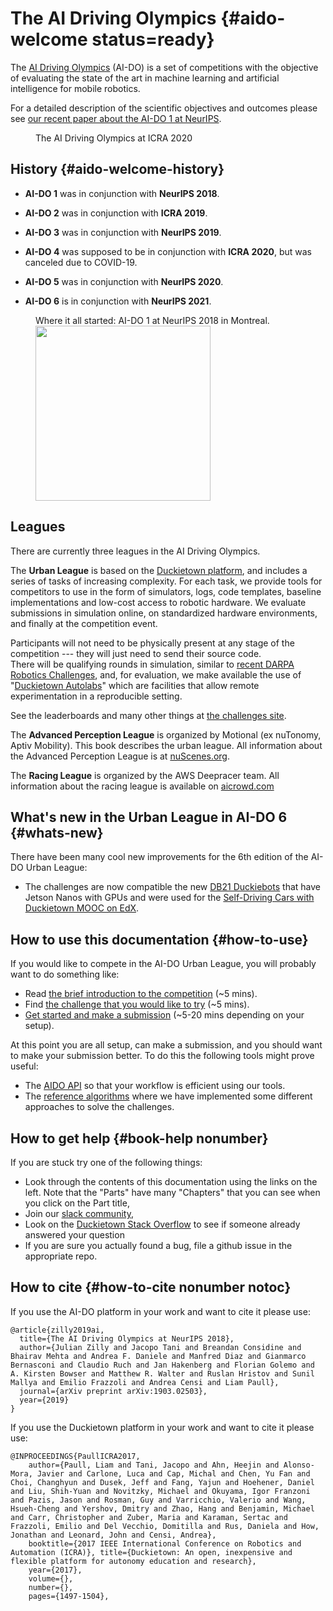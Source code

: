 
# The AI Driving Olympics {#aido-welcome status=ready}

<!-- Despite recent breakthroughs, the ability of deep learning and reinforcement learning to outperform traditional approaches to control physically embodied robotic agents remains largely unproven.  -->

The [AI Driving Olympics][aido] (AI-DO) is a set of competitions with the objective of evaluating the state of the art in machine learning and artificial intelligence for mobile robotics. 

For a detailed description of the scientific objectives and outcomes please see [our recent paper about the AI-DO 1 at NeurIPS](https://arxiv.org/pdf/1903.02503.pdf).

<figure id="aido-4-video">
<figcaption>
The AI Driving Olympics at ICRA 2020
</figcaption>
<dtvideo src="vimeo:629305710"/>
</figure>
<minitoc/>

## History {#aido-welcome-history}


- **AI-DO 1** was in conjunction with **NeurIPS 2018**.

- **AI-DO 2** was in conjunction with **ICRA 2019**.

- **AI-DO 3** was in conjunction with **NeurIPS 2019**.

- **AI-DO 4** was supposed to be in conjunction with **ICRA 2020**, but was canceled due to COVID-19. 

- **AI-DO 5** was in conjunction with **NeurIPS 2020**.

- **AI-DO 6** is in conjunction with **NeurIPS 2021**.


<figure nonumber="1">
    <figcaption>Where it all started: AI-DO 1 at NeurIPS 2018 in Montreal.</figcaption>
    <img style='width:20em' src="AIDO1.jpg"/>
</figure>

## Leagues

There are currently three leagues in the AI Driving Olympics.

The **Urban League** is based on the [Duckietown platform][duckietown], and  includes a series of tasks of increasing complexity. For each task, we provide tools for competitors to use in the form of simulators, logs, code templates, baseline implementations and low-cost access to robotic hardware. We evaluate submissions in simulation online, on standardized hardware environments, and finally at the competition event.

Participants will not need to be physically present at any stage of the competition --- they will just need to send their source code.  
There will be qualifying rounds in simulation, similar to [recent DARPA Robotics Challenges](https://www.subtchallenge.com/), and, for evaluation, we  make available the use of "[Duckietown Autolabs](+opmanual_autolab#book)" which are facilities that allow remote experimentation in a reproducible setting. 

See the leaderboards and many other things at [the challenges site](https://challenges.duckietown.org).


The **Advanced Perception League** is organized by Motional (ex nuTonomy, Aptiv Mobility).
This book describes the urban league. All information about the Advanced Perception
League is at [nuScenes.org](https://nuscenes.org).

The **Racing League** is organized by the AWS Deepracer team. All information about the racing league is available
on [aicrowd.com](https://www.aicrowd.com/challenges/neurips-2021-aws-deepracer-ai-driving-olympics-challenge)


## What's new in the Urban League in AI-DO 6 {#whats-new}



There have been many cool new improvements for the 6th edition of the AI-DO Urban League:

- The challenges are now compatible the new [DB21 Duckiebots](https://get.duckietown.com/products/duckiebot-db21-m) that 
have Jetson Nanos with GPUs and were used for the [Self-Driving Cars with Duckietown MOOC on EdX](https://www.edx.org/course/self-driving-cars-with-duckietown).



<style>
  #variations { 
    font-size: smaller;
  }
  #variations th, #variations td {
    text-align: center;
  }
  #variations th {
    font-size: 120%;
  }
  #variations td {
    padding-left: 1em;
    padding-right: 1em;
  }
  #variations  td.explain {
    padding-left: 1em;
    text-align: left;
    vertical-align: top;
  } 
</style>
<!--
<figure>
  <figcaption>
  The three challenges of AI-DO 5.
  </figcaption>
  <table id="variations">
    <thead >
      <th><code>LF</code></th>
      <th><code>LFP</code></th>
      <th><code>LFV_multi</code></th>
    </thead>
    <tr>
      <td>Follow the lane</td>
      <td>Avoid the duckies pedestrians</td>
      <td>Control multiple Duckiebots</td>
    </tr>
    <tr>
      <td>
        <img src="LF.jpg" style='width: 10em'/>
      </td>
      <td>
        <img src="LFP.jpg" style='width: 10em'/>
      </td>
      <td>
        <img src="LFV_multi.jpg" style='width: 10em'/>
      </td>
    </tr>
  </table>
</figure>
-->
## How to use this documentation {#how-to-use}

If you would like to compete in the AI-DO Urban League, you will probably want to do something like:

- Read [the brief introduction to the competition](#part:aido-introduction) (~5 mins).
- Find [the challenge that you would like to try](#part:aido-rules) (~5 mins).
- [Get started and make a submission](#part:quickstart) (~5-20 mins depending on your setup).
 
At this point you are all setup, can make a submission, and you should want to make your submission better. To do this the following tools might prove useful:

- The [AIDO API](#part:manual) so that your workflow is efficient using our tools.
- The [reference algorithms](#part:embodied-strategies) where we have implemented some different approaches to solve the challenges.


## How to get help {#book-help nonumber}

If you are stuck try one of the following things:

- Look through the contents of this documentation using the links on the left. Note that the "Parts" have many "Chapters" that you can see when you click on the Part title,
- Join our [slack community](https://join.slack.com/t/duckietown/shared_invite/enQtNTU0Njk4NzU2NTY1LWM2YzdlNmJmOTg4MzAyODc2YTI3YTc5MzE2MThkZGUwYTFkZWQ4M2ZlZGU1YTZhYjg5YTgzNDkyMzI2ZjNhZWE),
- Look on the [Duckietown Stack Overflow](https://stackoverflow.com/c/duckietown/) to see if someone already answered your question
- If you are sure you actually found a bug, file a github issue in the appropriate repo.


<!-- ## The challenges server {#book-leaderboard} -->


## How to cite {#how-to-cite nonumber notoc}

If you use the AI-DO platform in your work and want to cite it please use:

```
@article{zilly2019ai,
  title={The AI Driving Olympics at NeurIPS 2018},
  author={Julian Zilly and Jacopo Tani and Breandan Considine and Bhairav Mehta and Andrea F. Daniele and Manfred Diaz and Gianmarco Bernasconi and Claudio Ruch and Jan Hakenberg and Florian Golemo and A. Kirsten Bowser and Matthew R. Walter and Ruslan Hristov and Sunil Mallya and Emilio Frazzoli and Andrea Censi and Liam Paull},
  journal={arXiv preprint arXiv:1903.02503},
  year={2019}
}
```

If you use the Duckietown platform in your work and want to cite it please use:
```
@INPROCEEDINGS{PaullICRA2017,
    author={Paull, Liam and Tani, Jacopo and Ahn, Heejin and Alonso-Mora, Javier and Carlone, Luca and Cap, Michal and Chen, Yu Fan and Choi, Changhyun and Dusek, Jeff and Fang, Yajun and Hoehener, Daniel and Liu, Shih-Yuan and Novitzky, Michael and Okuyama, Igor Franzoni and Pazis, Jason and Rosman, Guy and Varricchio, Valerio and Wang, Hsueh-Cheng and Yershov, Dmitry and Zhao, Hang and Benjamin, Michael and Carr, Christopher and Zuber, Maria and Karaman, Sertac and Frazzoli, Emilio and Del Vecchio, Domitilla and Rus, Daniela and How, Jonathan and Leonard, John and Censi, Andrea},
    booktitle={2017 IEEE International Conference on Robotics and Automation (ICRA)}, title={Duckietown: An open, inexpensive and flexible platform for autonomy education and research},
    year={2017},
    volume={},
    number={},
    pages={1497-1504},
```

[aido]: https://driving-olympics.ai/
[duckietown]: https://duckietown.org/
